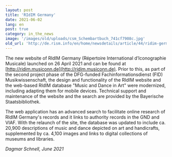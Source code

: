 ```yaml
---
layout: post
title: 'RIdIM Germany'
date: 2021-06-02
lang: en
post: true
category: in_the_news
image: '/images/old/uploads/csm_Schembartbuch_741cf7908c.jpg'
old_url: 'http://de.rism.info/en/home/newsdetails/article/44/ridim-germany.html'
---
```



<!-- Excerpt from: Schembartbuch, Hs 5664, fol. 59r, URI: http://dlib.gnm.de/item/Hs5664/129, Germanisches Nationalmuseum -->

The new website of RIdIM Germany (Répertoire International d’Iconographie Musicale) launched on 26 April 2021 and can be found at [http://ridim.musiconn.de](http://ridim.musiconn.de). Prior to this, as part of the second project phase of the DFG-funded Fachinformationsdienst (FID) Musikwissenschaft, the design and functionality of the RIdIM website and the web-based RIdIM database "Music and Dance in Art" were modernized, including adapting them for mobile devices. Technical support and maintenance of the website and the search are provided by the Bayerische Staatsbibliothek.

The web application has an advanced search to facilitate online research of RIdIM Germany's records and it links to authority records in the GND and VIAF. With the relaunch of the site, the database was updated to include ca. 20,900 descriptions of music and dance depicted on art and handicrafts, supplemented by ca. 4,100 images and links to digital collections of museums and libraries.

_Dagmar Schnell, June 2021_

&nbsp;


